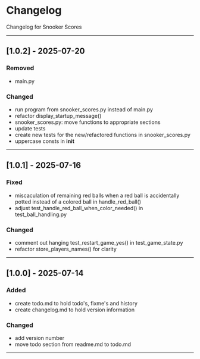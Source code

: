 # Changelog
Changelog for Snooker Scores

---

## [1.0.2] - 2025-07-20
### Removed
- main.py
### Changed
- run program from snooker_scores.py instead of main.py
- refactor display_startup_message()
- snooker_scores.py: move functions to appropriate sections
- update tests
- create new tests for the new/refactored functions in snooker_scores.py
- uppercase consts in __init__

---

## [1.0.1] - 2025-07-16
### Fixed
- miscaculation of remaining red balls when a red ball is accidentally potted instead of a colored ball in handle_red_ball()
- adjust test_handle_red_ball_when_color_needed() in test_ball_handling.py
### Changed
- comment out hanging test_restart_game_yes() in test_game_state.py
- refactor store_players_names() for clarity

---

## [1.0.0] - 2025-07-14
### Added
- create todo.md to hold todo's, fixme's and history
- create changelog.md to hold version information
### Changed
- add version number
- move todo section from readme.md to todo.md

---
